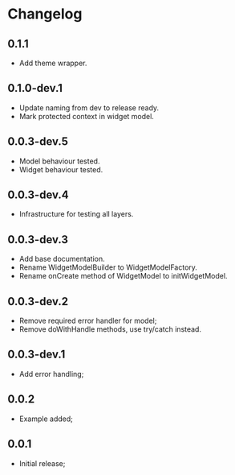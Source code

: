 # Changelog

## 0.1.1

* Add theme wrapper.

## 0.1.0-dev.1

* Update naming from dev to release ready.
* Mark protected context in widget model.

## 0.0.3-dev.5

* Model behaviour tested.
* Widget behaviour tested.

## 0.0.3-dev.4

* Infrastructure for testing all layers.

## 0.0.3-dev.3

* Add base documentation.
* Rename WidgetModelBuilder to WidgetModelFactory.
* Rename onCreate method of WidgetModel to initWidgetModel.

## 0.0.3-dev.2

* Remove required error handler for model;
* Remove doWithHandle methods, use try/catch instead.

## 0.0.3-dev.1

* Add error handling;

## 0.0.2

* Example added;

## 0.0.1

* Initial release;
